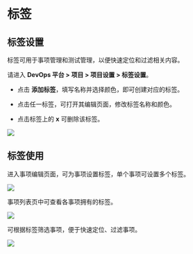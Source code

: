 # 标签

## 标签设置

标签可用于事项管理和测试管理，以便快速定位和过滤相关内容。

请进入 **DevOps 平台 > 项目 > 项目设置 > 标签设置**。

* 点击 **添加标签**，填写名称并选择颜色，即可创建对应的标签。

* 点击任一标签，可打开其编辑页面，修改标签名称和颜色。

* 点击标签上的 **x** 可删除该标签。


![](http://terminus-paas.oss-cn-hangzhou.aliyuncs.com/paas-doc/2022/02/21/c8edad3c-5e4a-4d9e-8216-0fdd582ac2ef.png)

## 标签使用

进入事项编辑页面，可为事项设置标签，单个事项可设置多个标签。

![](http://terminus-paas.oss-cn-hangzhou.aliyuncs.com/paas-doc/2022/01/18/7096e32d-9fc6-4bc5-803e-4be85fef9dcc.png)

事项列表页中可查看各事项拥有的标签。

![](http://terminus-paas.oss-cn-hangzhou.aliyuncs.com/paas-doc/2022/01/18/24ada2b7-0296-4860-a85b-c8934009a676.png)

可根据标签筛选事项，便于快速定位、过滤事项。

![](http://terminus-paas.oss-cn-hangzhou.aliyuncs.com/paas-doc/2022/01/18/76ec2ef2-2443-4264-b677-a84b04bcf8fc.png)
